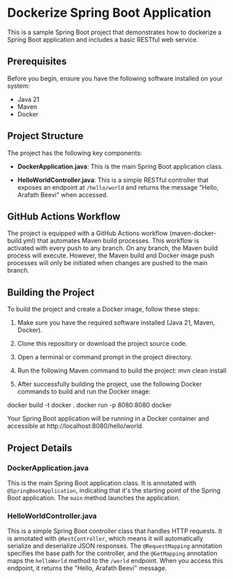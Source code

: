 # Dockerize Spring Boot Application

This is a sample Spring Boot project that demonstrates how to dockerize a Spring Boot application and includes a basic RESTful web service.

## Prerequisites

Before you begin, ensure you have the following software installed on your system:

- Java 21
- Maven
- Docker

## Project Structure

The project has the following key components:

- **DockerApplication.java**: This is the main Spring Boot application class.

- **HelloWorldController.java**: This is a simple RESTful controller that exposes an endpoint at `/hello/world` and returns the message "Hello, Arafath Beevi" when accessed.

## GitHub Actions Workflow

The project is equipped with a GitHub Actions workflow (maven-docker-build.yml) that automates Maven build processes. This workflow is activated with every push to any branch.
On any branch, the Maven build process will execute. However, the Maven build and Docker image push processes will only be initiated when changes are pushed to the main branch.

## Building the Project

To build the project and create a Docker image, follow these steps:

1. Make sure you have the required software installed (Java 21, Maven, Docker).

2. Clone this repository or download the project source code.

3. Open a terminal or command prompt in the project directory.

4. Run the following Maven command to build the project: mvn clean install


5. After successfully building the project, use the following Docker commands to build and run the Docker image:

docker build -t docker .
docker run -p 8080:8080 docker


Your Spring Boot application will be running in a Docker container and accessible at http://localhost:8080/hello/world.

## Project Details

### DockerApplication.java

This is the main Spring Boot application class. It is annotated with `@SpringBootApplication`, indicating that it's the starting point of the Spring Boot application. The `main` method launches the application.

### HelloWorldController.java

This is a simple Spring Boot controller class that handles HTTP requests. It is annotated with `@RestController`, which means it will automatically serialize and deserialize JSON responses. The `@RequestMapping` annotation specifies the base path for the controller, and the `@GetMapping` annotation maps the `helloWorld` method to the `/world` endpoint. When you access this endpoint, it returns the "Hello, Arafath Beevi" message.

